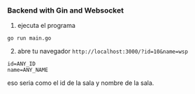 ### Backend with Gin and Websocket

1. ejecuta el programa

```
go run main.go
```

2. abre tu navegador `http://localhost:3000/?id=10&name=wsp`

```
id=ANY_ID
name=ANY_NAME
```

eso seria como el id de la sala y nombre de la sala.
